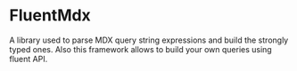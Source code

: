 # FluentMdx
A library used to parse MDX query string expressions and build the strongly typed ones. Also this framework allows to build your own queries using fluent API.
